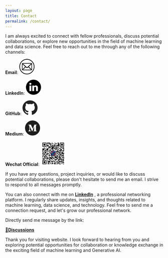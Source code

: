 ```yaml
---
layout: page
title: Contact
permalink: /contact/
---
```


I am always excited to connect with fellow professionals, discuss potential collaborations, or explore new opportunities in the field of machine learning and data science. Feel free to reach out to me through any of the following channels:


**Email**: [<img src="/assets/img/email.png" width="48"/>](qi.chen.2019uk@gmail.com) 

**LinkedIn**: [<img src="/assets/img/linkedin_1384014.png" width="48"/>](https://www.linkedin.com/in/qi-chen-17201a194) 

**GitHub**: [<img src="/assets/img/github_2111425.png" width="48"/>](https://github.com/kiqi7) 

**Medium**: [<img src="/assets/img/medium-2177.png" width="48"/>](https://medium.com/@kiqisun) 


**Wechat Official**: 
[<img src="/assets/img/wechat_virtuoasis.jpg" width="80"/>](https://medium.com/@kiqisun) 

If you have any questions, project inquiries, or would like to discuss potential collaborations, please don't hesitate to send me an email. I strive to respond to all messages promptly.

You can also connect with me on [**LinkedIn**](https://www.linkedin.com/in/qi-chen-17201a194) , a professional networking platform. I regularly share updates, insights, and thoughts related to machine learning, data science, and technology. Feel free to send me a connection request, and let's grow our professional network.

Directly send me message by the link:


[**💬Discussions**](https://github.com/kiqi7/kiqi7.github.io/discussions/1)

Thank you for visiting  website. I look forward to hearing from you and exploring potential opportunities for collaboration or knowledge exchange in the exciting field of machine learning and Generative AI.